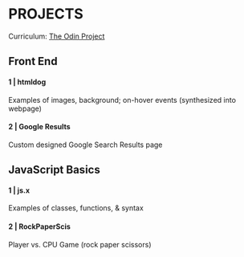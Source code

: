 # PROJECTS
Curriculum: [The Odin Project](https://www.theodinproject.com/dashboard)

## Front End
#### <strong>1 | htmldog</strong>
Examples of images, background; on-hover events (synthesized into webpage)

#### <strong>2 | Google Results </strong>
Custom designed Google Search Results page

## JavaScript Basics

#### <strong>1 | js.x</strong>
Examples of classes, functions, & syntax


#### <strong>2 | RockPaperScis</strong> 
Player vs. CPU Game (rock paper scissors)

